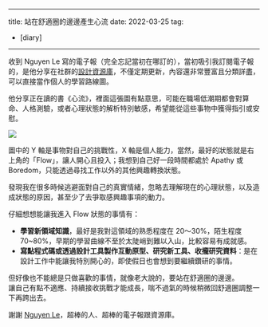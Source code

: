 
---
title: 站在舒適圈的邊邊產生心流
date: 2022-03-25
tag:
- [diary]
---

收到 Nguyen Le 寫的電子報（完全忘記當初在哪訂的），當初吸引我訂閱電子報的，是他分享在社群的[設計資源庫](https://www.notion.so/newincreative/The-Vault-Nguyen-s-Design-Resource-stash-dd710673638a4c16a571574ff72d05f9)，不僅定期更新，內容還非常豐富且分類詳盡，可以直接當作個人的學習路線圖。

他分享正在讀的書《心流》，裡面這張圖有點意思，可能在職場低潮期都會對算命、人格測驗，或者心理狀態的解析特別敏感，希望能從這些事物中獲得指引或安慰。

![](https://images.squarespace-cdn.com/content/v1/54ee5392e4b094722872ecc1/1510805758697-34UGS59BX0470O3YYXFI/how-to-be-happy-6-find-flow.jpg?format=1000w)

圖中的 Y 軸是事物對自己的挑戰性，X 軸是個人能力，當然，最好的狀態就是右上角的「Flow」，讓人開心且投入；我想到自己好一段時間都處於 Apathy 或 Boredom，只能透過尋找工作以外的其他興趣轉換狀態。

發現我在很多時候逃避面對自己的真實情緒，忽略去理解現在的心理狀態，以及造成狀態的原因，甚至少了去爭取感興趣事項的動力。

仔細想想能讓我進入 Flow 狀態的事情有：
- **學習新領域知識**，最好是我對這領域的熟悉程度在 20～30%，陌生程度 70~80%，早期的學習曲線不至於太陡峭到難以入山，比較容易有成就感。
- **寫點程式碼或透過設計工具製作互動原型、研究新工具、收攏研究資料**：是在設計工作中能讓我特別開心的，即使假日也會想到要繼續鑽研的事情。

但好像也不能總是只做喜歡的事情，就像老大說的，要站在舒適圈的邊邊。  
讓自己有點不適應、持續接收挑戰才能成長，喘不過氣的時候稍微回舒適圈調整一下再跨出去。

謝謝 [Nguyen Le](https://twitter.com/newincreative)，超棒的人、超棒的電子報跟資源庫。
